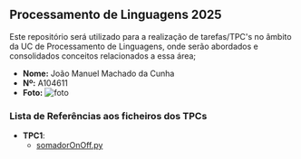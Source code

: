 ## Processamento de Linguagens 2025

Este repositório será utilizado para a realização de tarefas/TPC's no âmbito da UC de Processamento de Linguagens, onde serão abordados e consolidados conceitos relacionados a essa área;

- **Nome:** João Manuel Machado da Cunha
- **Nº:** A104611
- **Foto:**
![foto](https://avatars.githubusercontent.com/u/131183584?v=4)

### Lista de Referências aos ficheiros dos TPCs

- **TPC1**: 
    - [somadorOnOff.py](./TPC1/somadorOnOff.py)

